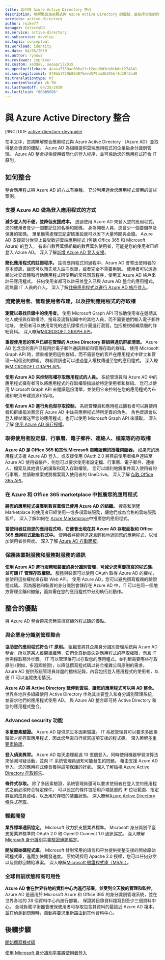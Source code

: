 ```yaml
---
title: 如何與 Azure Active Directory 整合
description: 瞭解整合應用程式與 Azure Active Directory 的優點，並取得功能的資源，例如簡化的登入、身分識別管理、多重要素驗證和存取控制。
services: active-directory
author: rwike77
manager: CelesteDG
ms.service: active-directory
ms.subservice: develop
ms.topic: conceptual
ms.workload: identity
ms.date: 04/08/2019
ms.author: ryanwi
ms.reviewer: jmprieur
ms.custom: aaddev, seoapril2019
ms.openlocfilehash: 4eaca7350ac006a2fcf2eed8d3eb0cb8ef274841
ms.sourcegitcommit: 849bb1729b89d075eed579aa36395bf4d29f3bd9
ms.translationtype: MT
ms.contentlocale: zh-TW
ms.lasthandoff: 04/28/2020
ms.locfileid: "80885696"
---
```

# <a name="integrating-with-azure-active-directory"></a>與 Azure Active Directory 整合

[!INCLUDE [active-directory-devguide](../../../includes/active-directory-devguide.md)]

在本文中，您將瞭解整合應用程式與 Azure Active Directory （Azure AD）並取得整合資源的優點。 Azure AD 為組織提供雲端應用程式的企業級身分識別管理。 Azure AD 整合提供使用者簡化的登入程序，並可協助您的應用程式符合 IT 原則。

## <a name="how-to-integrate"></a>如何整合

整合應用程式與 Azure AD 的方式有幾種。 充分利用適合您應用程式使用的這些案例。

### <a name="support-azure-ad-as-a-way-to-sign-in-to-your-application"></a>支援 Azure AD 做為登入應用程式的方式

**減少登入的不便，並降低支援成本。**  透過使用 Azure AD 來登入您的應用程式，您的使用者會少一個要記住的名稱和密碼。 身為開發人員，您會少一個要儲存及保護的密碼。 單單無需處理忘記密碼重設就可以省下大量時間與金錢。 Azure AD 支援部分世界上最受歡迎雲端應用程式 (包括 Office 365 和 Microsoft Azure) 的登入。 有來自數百萬個組織的數百萬名使用者，可能是您的使用者已經登入 Azure AD。 深入了解[新增 Azure AD 登入支援](authentication-scenarios.md)。

**簡化應用程式的註冊程序。**   註冊應用程式的過程中，Azure AD 會寄出使用者的基本資訊，讓您可以預先填入註冊表單，或者完全不需要用到。 使用者可以透過類似社交媒體和行動應用程式所使用的常見同意程序，使用其 Azure AD 帳戶來註冊應用程式。 任何使用者都可以註冊並登入已與 Azure AD 整合的應用程式，而無需 IT 人員的介入。 深入了解[註冊應用程式以進行 Azure AD 帳戶登入](../../app-service/configure-authentication-provider-aad.md)。

### <a name="browse-for-users-manage-user-provisioning-and-control-access-to-your-application"></a>流覽使用者、管理使用者布建，以及控制應用程式的存取權

**瀏覽以尋找目錄中的使用者。**  使用 Microsoft Graph API 可協助使用者在邀請其他人或授與存取權時，搜尋及流覽組織中的其他人員，而不需要他們輸入電子郵件地址。 使用者可以使用常見的通訊錄樣式介面進行瀏覽，包括檢視組織階層的詳細資料。 深入瞭解[MICROSOFT GRAPH API](https://docs.microsoft.com/graph/overview)。

**重複使用您的客戶已經在管理的 Active Directory 群組與通訊群組清單。**   Azure AD 包含您的客戶已經用於電子郵件通訊群組和管理存取的群組。 使用 Microsoft Graph API 時，請重複使用這些群組，而不需要您的客戶在應用程式中建立和管理一組個別的群組。 群組資訊也可以透過登入權杖傳送至您的應用程式。 深入瞭解[MICROSOFT GRAPH API](https://docs.microsoft.com/graph/overview)。

**使用 Azure AD 來控制有權存取應用程式的人員。**   系統管理員和 Azure AD 中的應用程式擁有者可以將應用程式的存取權限指派給特定使用者和群組。 您可以使用 Microsoft Graph API 來閱讀這份清單，並使用它來控制在您的應用程式內布建和取消布建資源和存取。

**使用 Azure AD 進行角色型存取控制。**   系統管理員和應用程式擁有者可以將使用者和群組指派至您在 Azure AD 中註冊應用程式時所定義的角色。 角色資訊會以登入權杖傳送至您的應用程式，也可以使用 Microsoft Graph API 來讀取。 深入了解 [使用 Azure AD 進行授權](https://cloudblogs.microsoft.com/enterprisemobility/2014/12/18/azure-active-directory-now-with-group-claims-and-application-roles/)。

### <a name="get-access-to-users-profile-calendar-email-contacts-files-and-more"></a>取得使用者設定檔、行事曆、電子郵件、連絡人、檔案等的存取權

**Azure AD 是 Office 365 和其他 Microsoft 商務服務的授權伺服器。**   如果您的應用程式支援 Azure AD 登入，或支援使用 OAuth 2.0 將目前使用者帳戶連結至 Azure AD 使用者帳戶，則您可以要求使用者設定檔、行事曆、電子郵件、連絡人、檔案及其他資訊的讀取和寫入存取權限。 您可以順利地將事件寫入使用者的行事曆，並讀取檔案或將檔案寫入使用者的 OneDrive。 深入了解 [存取 Office 365 API](https://msdn.microsoft.com/office/office365/howto/platform-development-overview)。

### <a name="promote-your-application-in-the-azure-and-office-365-marketplaces"></a>在 Azure 和 Office 365 marketplace 中推廣您的應用程式

**將您的應用程式擴廣到數百萬個已使用 Azure AD 的組織。**   搜尋和瀏覽 Marketplace 的使用者已經使用一或多項雲端服務，讓他們成為合格的雲端服務客戶。 深入了解如何在 [Azure Marketplace](https://azure.microsoft.com/marketplace/partner-program/)中推廣您的應用程式。

**當使用者註冊您的應用程式時，它便會出現在其 Azure AD 存取面板和 Office 365 應用程式啟動程式中。**   使用者將能夠迅速且輕鬆地返回您的應用程式，以增加使用者參與度。 深入了解 [Azure AD 存取面板](../user-help/active-directory-saas-access-panel-introduction.md)。

### <a name="secure-device-to-service-and-service-to-service-communication"></a>保護裝置對服務和服務對服務的通訊

**使用 Azure AD 進行服務和裝置的身分識別管理，可減少您需要撰寫的程式碼，並可讓 IT 管理存取權限。**   服務與裝置可以使用 OAuth 取得 Azure AD 的權杖，並使用這些權杖來存取 Web API。 使用 Azure AD，您可以避免撰寫複雜的驗證程式碼。 因為服務和裝置的身分識別會儲存在 Azure AD 中，IT 可以在同一個地方管理金鑰和撤銷，而無需在您的應用程式中分別執行此動作。

## <a name="benefits-of-integration"></a>整合的優點

與 Azure AD 整合帶來您無需撰寫額外程式碼的優點。

### <a name="integration-with-enterprise-identity-management"></a>與企業身分識別管理整合

**協助您的應用程式符合 IT 原則。**   組織會將其企業身分識別管理系統與 Azure AD 整合，所以當某人離開組織時，它們會自動喪失對應用程式的存取權限，而且 IT 無需採取額外步驟。 IT 可以管理誰可以存取您的應用程式，並判斷需要哪些存取原則 (例如，多因素驗證)，以降低撰寫程式碼以符合複雜公司原則的需求。 Azure AD 提供系統管理員詳盡的稽核記錄，內容包括登入應用程式的使用者，以便 IT 可以追蹤使用情況。

**Azure AD 將 Active Directory 延伸到雲端，讓您的應用程式可以與 AD 整合。**   世界各地許多組織使用 Active Directory 作為其主要登入和身分識別管理系統，並要求他們的應用程式使用 AD。 與 Azure AD 整合即可將 Active Directory 和您的應用程式整合。

### <a name="advanced-security-features"></a>Advanced security 功能

**多重要素驗證。**   Azure AD 提供原生多因素驗證。 IT 系統管理員可以要求多因素驗證才能存取應用程式，因此您無需自行撰寫這項支援的程式碼。 深入瞭解[多重要素驗證](https://azure.microsoft.com/documentation/services/multi-factor-authentication/)。

**登入偵測異常。**   Azure AD 每天處理超過 10 億個登入，同時使用機器學習演算法來偵測可疑活動，並向 IT 系統管理員通知可能發生的問題。 藉由支援 Azure AD 登入，您的應用程式便會獲得這項保護的好處。 深入了解[檢視 Azure Active Directory 存取報告](../active-directory-view-access-usage-reports.md)。

**條件式存取。**   除了多因素驗證，系統管理員還可以要求使用者在登入您的應用程式之前必須符合特定條件。 可以設定的條件包括用戶端裝置的 IP 位址範圍、指定群組的成員資格，以及用於存取的裝置狀態。 深入瞭解[Azure Active Directory 條件式存取](../active-directory-conditional-access-azure-portal.md)。

### <a name="easy-development"></a>輕鬆開發

**業界標準通訊協定。**   Microsoft 致力於支援業界標準。 Microsoft 身分識別平臺支援業界標準的 OAuth 2.0 和 OpenID Connect 1.0 通訊協定。 深入瞭解[Microsoft 身分識別平臺驗證通訊協定](active-directory-v2-protocols.md)。

**開放原始碼程式庫。**   Microsoft 針對常用的語言和平台提供完整支援的開放原始碼程式庫，進而加快開發速度。 原始碼採用 Apache 2.0 授權，您可以任何分岔以及貢獻回饋給專案。 深入瞭解[Microsoft 驗證程式庫（MSAL）](reference-v2-libraries.md)。

### <a name="worldwide-presence-and-high-availability"></a>全球目前狀態和高可用性

**Azure AD 會在世界各地的資料中心內進行部署，並受到全天候的管理和監控。**   Azure AD 是適用於 Microsoft Azure 和 Office 365 的身分識別管理系統，並在世界各地的 28 個資料中心內進行部署。 保證將目錄資料複寫到至少三個資料中心。 全域負載平衡器會確保使用者可存取包含其資料的最接近 Azure AD 複本，並在偵測到問題時，自動將要求重新路由到其他資料中心。

## <a name="next-steps"></a>後續步驟

[開始撰寫程式碼](v2-overview.md#getting-started)

[使用 Microsoft 身分識別平臺將使用者登入](authentication-scenarios.md)


